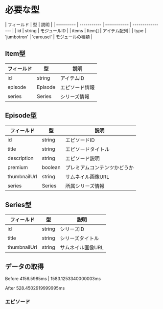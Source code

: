 # 必要な型

| フィールド | 型          | 説明         |
| ---------- | ----------- | ------------ | ---------------- |
| id         | string      | モジュールID |
| items      | Item[]      | アイテム配列 |
| type       | 'jumbotron' | 'carousel'   | モジュールの種類 |

## Item型

| フィールド | 型      | 説明           |
| ---------- | ------- | -------------- |
| id         | string  | アイテムID     |
| episode    | Episode | エピソード情報 |
| series     | Series  | シリーズ情報   |

## Episode型

| フィールド   | 型      | 説明                         |
| ------------ | ------- | ---------------------------- |
| id           | string  | エピソードID                 |
| title        | string  | エピソードタイトル           |
| description  | string  | エピソード説明               |
| premium      | boolean | プレミアムコンテンツかどうか |
| thumbnailUrl | string  | サムネイル画像URL            |
| series       | Series  | 所属シリーズ情報             |

## Series型

| フィールド   | 型     | 説明              |
| ------------ | ------ | ----------------- |
| id           | string | シリーズID        |
| title        | string | シリーズタイトル  |
| thumbnailUrl | string | サムネイル画像URL |

## データの取得

Before
4156.5985ms | 1583.1253340000003ms

After
528.4502919999995ms

### エピソード
